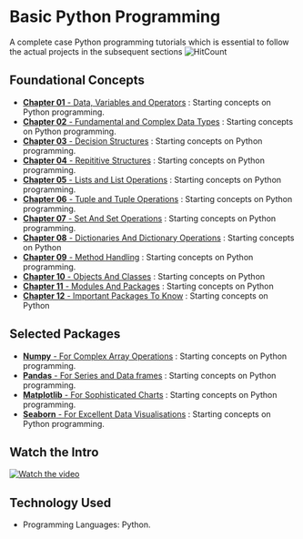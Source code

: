 # Basic Python Programming 
A complete case Python programming tutorials which is essential to follow the actual projects in the subsequent sections
![HitCount](https://hits.dwyl.com/fromsantanu/BPP-Main.svg)
## Foundational Concepts
- [**Chapter 01** - Data, Variables and Operators](https://github.com/fromsantanu/BPP-Main/blob/main/pages/page1.md)  : Starting concepts on Python programming.
- [**Chapter 02** - Fundamental and Complex Data Types](https://github.com/fromsantanu/Basic-Python-Chapter-2-FundamentalAndComplexDataTypes)  : Starting concepts on Python programming.
- [**Chapter 03** - Decision Structures](https://github.com/fromsantanu/Basic-Python-Chapter-3-DecisionStructures)  : Starting concepts on Python programming.
- [**Chapter 04** - Repititive Structures](https://github.com/fromsantanu/Basic-Python-Chapter-4-RepititiveStructures)  : Starting concepts on Python programming.
- [**Chapter 05** - Lists and List Operations](https://github.com/fromsantanu/Basic-Python-Chapter-5-ListAndListOperations)  : Starting concepts on Python programming.
- [**Chapter 06** - Tuple and Tuple Operations](https://github.com/fromsantanu/Basic-Python-Chapter-6-TupleAndTupleOpertations)  : Starting concepts on Python programming.
- [**Chapter 07** - Set And Set Operations](https://github.com/fromsantanu/Basic-Python-Chapter-7-SetAndSetOperations)  : Starting concepts on Python programming.
- [**Chapter 08** - Dictionaries And Dictionary Operations](https://github.com/fromsantanu/Basic-Python-Chapter-8-DictionariesAndDictionaryOperations)  : Starting concepts on Python
- [**Chapter 09** - Method Handling](https://github.com/fromsantanu/Basic-Python-Chapter-9-MethodHandlng)  : Starting concepts on Python programming.
- [**Chapter 10** - Objects And Classes](https://github.com/fromsantanu/Basic-Python-Chapter-10-ObjectsAndClasses)  : Starting concepts on Python
- [**Chapter 11** - Modules And Packages](https://github.com/fromsantanu/Basic-Python-Chapter-11-ModulesAndPackages)  : Starting concepts on Python
- [**Chapter 12** - Important Packages To Know](https://github.com/fromsantanu/Basic-Python-Chapter-12-ImportantPackagesToKnow)  : Starting concepts on Python

## Selected Packages
- [**Numpy** - For Complex Array Operations](https://github.com/fromsantanu/Basic-Python-Chapter-1)  : Starting concepts on Python programming.
- [**Pandas** - For Series and Data frames](https://github.com/fromsantanu/Basic-Python-Chapter-1)  : Starting concepts on Python programming.
- [**Matplotlib** - For Sophisticated Charts](https://github.com/fromsantanu/Basic-Python-Chapter-1)  : Starting concepts on Python programming.
- [**Seaborn** - For Excellent Data Visualisations](https://github.com/fromsantanu/Basic-Python-Chapter-1)  : Starting concepts on Python programming.

## Watch the Intro 
[![Watch the video](https://img.youtube.com/vi/tbd/hqdefault.jpg)](https://www.youtube.com/watch?v=tbd)

## Technology Used
- Programming Languages: Python.
